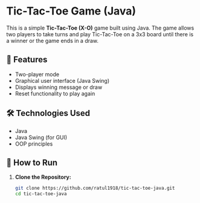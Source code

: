 # Tic-Tac-Toe Game (Java)

This is a simple **Tic-Tac-Toe (X-O)** game built using Java. The game allows two players to take turns and play Tic-Tac-Toe on a 3x3 board until there is a winner or the game ends in a draw.

## 🧩 Features
- Two-player mode
- Graphical user interface (Java Swing)
- Displays winning message or draw
- Reset functionality to play again

## 🛠️ Technologies Used

- Java
- Java Swing (for GUI)
- OOP principles

## 🚀 How to Run

1. **Clone the Repository:**
   ```bash
   git clone https://github.com/ratul1918/tic-tac-toe-java.git
   cd tic-tac-toe-java
